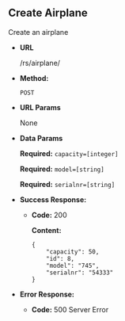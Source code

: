 **Create Airplane**
----
  Create an airplane

* **URL**

  /rs/airplane/

* **Method:**

  `POST`
  
*  **URL Params**

   None

* **Data Params**

  **Required:** `capacity=[integer]`
  
  **Required:** `model=[string]`
  
  **Required:** `serialnr=[string]`

* **Success Response:**

  * **Code:** 200
  
    **Content:** 
    ```
    {
        "capacity": 50,
        "id": 8,
        "model": "745",
        "serialnr": "54333"
    }
    ```
 
* **Error Response:**

  * **Code:** 500 Server Error
  


  ```